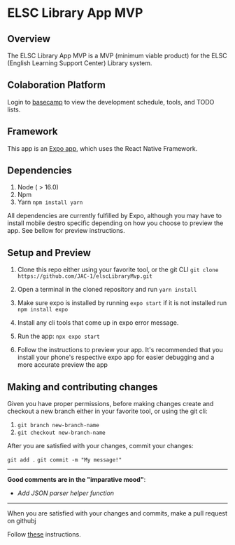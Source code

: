 # ELSC Library App MVP

## Overview

The ELSC Library App MVP is a MVP (minimum viable product) for the ELSC (English Learning Support Center) Library system. 

## Colaboration Platform

Login to [basecamp]() to view the development schedule, tools, and TODO lists.

## Framework

This app is an [Expo app](https://expo.dev), which uses the React Native Framework. 

## Dependencies

1. Node ( > 16.0)
2. Npm
3. Yarn `npm install yarn`

All dependencies are currently fulfilled by Expo, although you may have to install mobile destro specific depending on how you choose to preview the app. See bellow for preview instructions.

## Setup and Preview

1. Clone this repo either using your favorite tool, or the git CLI `git clone https://github.com/JAC-1/elscLibraryMvp.git`

2. Open a terminal in the cloned repository and run `yarn install`

3. Make sure expo is installed by running `expo start` if it is not installed run `npm install expo`

4. Install any cli tools that come up in expo error message.

5. Run the app: `npx expo start`

6. Follow the instructions to preview your app. It's recommended that you install your phone's respective expo app for easier debugging and a more accurate preview the app

## Making and contributing changes

Given you have proper permissions, before making changes create and checkout a new branch either in your favorite tool, or using the git cli: 

1. `git branch new-branch-name`
2. `git checkout new-branch-name`

After you are satisfied with your changes, commit your changes:

`git add .`
`git commit -m "My message!"`

----

**Good comments are in the "imparative mood"**:

- *Add JSON parser helper function*

----

When you are satisfied with your changes and commits, make a pull request on githubj

Follow [these](https://docs.github.com/en/pull-requests/collaborating-with-pull-requests/proposing-changes-to-your-work-with-pull-requests/creating-a-pull-request) instructions.
